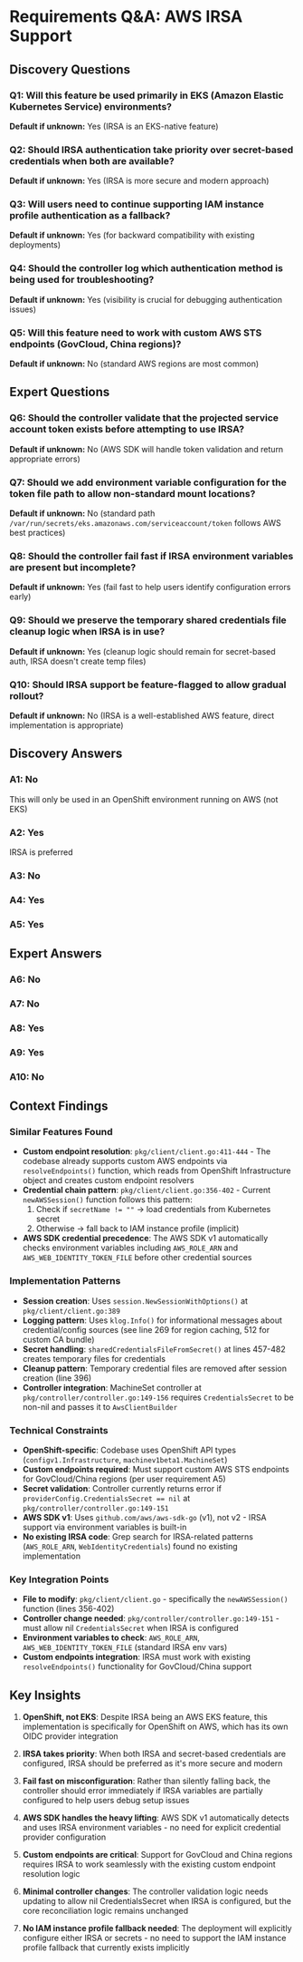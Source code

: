 # Requirements Q&A: AWS IRSA Support

## Discovery Questions

### Q1: Will this feature be used primarily in EKS (Amazon Elastic Kubernetes Service) environments?
**Default if unknown:** Yes (IRSA is an EKS-native feature)

### Q2: Should IRSA authentication take priority over secret-based credentials when both are available?
**Default if unknown:** Yes (IRSA is more secure and modern approach)

### Q3: Will users need to continue supporting IAM instance profile authentication as a fallback?
**Default if unknown:** Yes (for backward compatibility with existing deployments)

### Q4: Should the controller log which authentication method is being used for troubleshooting?
**Default if unknown:** Yes (visibility is crucial for debugging authentication issues)

### Q5: Will this feature need to work with custom AWS STS endpoints (GovCloud, China regions)?
**Default if unknown:** No (standard AWS regions are most common)

## Expert Questions

### Q6: Should the controller validate that the projected service account token exists before attempting to use IRSA?
**Default if unknown:** No (AWS SDK will handle token validation and return appropriate errors)

### Q7: Should we add environment variable configuration for the token file path to allow non-standard mount locations?
**Default if unknown:** No (standard path `/var/run/secrets/eks.amazonaws.com/serviceaccount/token` follows AWS best practices)

### Q8: Should the controller fail fast if IRSA environment variables are present but incomplete?
**Default if unknown:** Yes (fail fast to help users identify configuration errors early)

### Q9: Should we preserve the temporary shared credentials file cleanup logic when IRSA is in use?
**Default if unknown:** Yes (cleanup logic should remain for secret-based auth, IRSA doesn't create temp files)

### Q10: Should IRSA support be feature-flagged to allow gradual rollout?
**Default if unknown:** No (IRSA is a well-established AWS feature, direct implementation is appropriate)

## Discovery Answers

### A1: No
This will only be used in an OpenShift environment running on AWS (not EKS)

### A2: Yes
IRSA is preferred

### A3: No

### A4: Yes

### A5: Yes

## Expert Answers

### A6: No

### A7: No

### A8: Yes

### A9: Yes

### A10: No

## Context Findings

### Similar Features Found
- **Custom endpoint resolution**: `pkg/client/client.go:411-444` - The codebase already supports custom AWS endpoints via `resolveEndpoints()` function, which reads from OpenShift Infrastructure object and creates custom endpoint resolvers
- **Credential chain pattern**: `pkg/client/client.go:356-402` - Current `newAWSSession()` function follows this pattern:
  1. Check if `secretName != ""` → load credentials from Kubernetes secret
  2. Otherwise → fall back to IAM instance profile (implicit)
- **AWS SDK credential precedence**: The AWS SDK v1 automatically checks environment variables including `AWS_ROLE_ARN` and `AWS_WEB_IDENTITY_TOKEN_FILE` before other credential sources

### Implementation Patterns
- **Session creation**: Uses `session.NewSessionWithOptions()` at `pkg/client/client.go:389`
- **Logging pattern**: Uses `klog.Info()` for informational messages about credential/config sources (see line 269 for region caching, 512 for custom CA bundle)
- **Secret handling**: `sharedCredentialsFileFromSecret()` at lines 457-482 creates temporary files for credentials
- **Cleanup pattern**: Temporary credential files are removed after session creation (line 396)
- **Controller integration**: MachineSet controller at `pkg/controller/controller.go:149-156` requires `CredentialsSecret` to be non-nil and passes it to `AwsClientBuilder`

### Technical Constraints
- **OpenShift-specific**: Codebase uses OpenShift API types (`configv1.Infrastructure`, `machinev1beta1.MachineSet`)
- **Custom endpoints required**: Must support custom AWS STS endpoints for GovCloud/China regions (per user requirement A5)
- **Secret validation**: Controller currently returns error if `providerConfig.CredentialsSecret == nil` at `pkg/controller/controller.go:149-151`
- **AWS SDK v1**: Uses `github.com/aws/aws-sdk-go` (v1), not v2 - IRSA support via environment variables is built-in
- **No existing IRSA code**: Grep search for IRSA-related patterns (`AWS_ROLE_ARN`, `WebIdentityCredentials`) found no existing implementation

### Key Integration Points
- **File to modify**: `pkg/client/client.go` - specifically the `newAWSSession()` function (lines 356-402)
- **Controller change needed**: `pkg/controller/controller.go:149-151` - must allow nil `CredentialsSecret` when IRSA is configured
- **Environment variables to check**: `AWS_ROLE_ARN`, `AWS_WEB_IDENTITY_TOKEN_FILE` (standard IRSA env vars)
- **Custom endpoints integration**: IRSA must work with existing `resolveEndpoints()` functionality for GovCloud/China support

## Key Insights

1. **OpenShift, not EKS**: Despite IRSA being an AWS EKS feature, this implementation is specifically for OpenShift on AWS, which has its own OIDC provider integration

2. **IRSA takes priority**: When both IRSA and secret-based credentials are configured, IRSA should be preferred as it's more secure and modern

3. **Fail fast on misconfiguration**: Rather than silently falling back, the controller should error immediately if IRSA variables are partially configured to help users debug setup issues

4. **AWS SDK handles the heavy lifting**: AWS SDK v1 automatically detects and uses IRSA environment variables - no need for explicit credential provider configuration

5. **Custom endpoints are critical**: Support for GovCloud and China regions requires IRSA to work seamlessly with the existing custom endpoint resolution logic

6. **Minimal controller changes**: The controller validation logic needs updating to allow nil CredentialsSecret when IRSA is configured, but the core reconciliation logic remains unchanged

7. **No IAM instance profile fallback needed**: The deployment will explicitly configure either IRSA or secrets - no need to support the IAM instance profile fallback that currently exists implicitly
